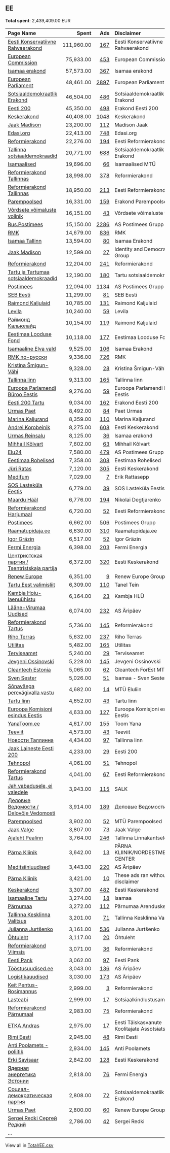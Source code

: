 ## EE
**Total spent**: 2,439,409.00 EUR

|Page Name|Spent|Ads|Disclaimer|
|:---|---:|---:|:---|
|[Eesti Konservatiivne Rahvaerakond](https://www.facebook.com/671308106236480)|111,960.00|[167](https://www.facebook.com/ads/library/?active_status=all&ad_type=political_and_issue_ads&country=EE&view_all_page_id=671308106236480&search_type=page&media_type=all)|Eesti Konservatiivne Rahvaerakond|
|[European Commission](https://www.facebook.com/107898832590939)|75,933.00|[453](https://www.facebook.com/ads/library/?active_status=all&ad_type=political_and_issue_ads&country=EE&view_all_page_id=107898832590939&search_type=page&media_type=all)|European Commission|
|[Isamaa erakond](https://www.facebook.com/321163977576)|57,573.00|[367](https://www.facebook.com/ads/library/?active_status=all&ad_type=political_and_issue_ads&country=EE&view_all_page_id=321163977576&search_type=page&media_type=all)|Isamaa erakond|
|[European Parliament](https://www.facebook.com/178362315106)|48,461.00|[2897](https://www.facebook.com/ads/library/?active_status=all&ad_type=political_and_issue_ads&country=EE&view_all_page_id=178362315106&search_type=page&media_type=all)|European Parliament|
|[Sotsiaaldemokraatlik Erakond](https://www.facebook.com/123310201026539)|46,504.00|[486](https://www.facebook.com/ads/library/?active_status=all&ad_type=political_and_issue_ads&country=EE&view_all_page_id=123310201026539&search_type=page&media_type=all)|Sotsiaaldemokraatlik Erakond|
|[Eesti 200](https://www.facebook.com/377562219398154)|45,350.00|[498](https://www.facebook.com/ads/library/?active_status=all&ad_type=political_and_issue_ads&country=EE&view_all_page_id=377562219398154&search_type=page&media_type=all)|Erakond Eesti 200|
|[Keskerakond](https://www.facebook.com/161252453921396)|40,408.00|[1048](https://www.facebook.com/ads/library/?active_status=all&ad_type=political_and_issue_ads&country=EE&view_all_page_id=161252453921396&search_type=page&media_type=all)|Keskerakond|
|[Jaak Madison](https://www.facebook.com/536519246456733)|23,200.00|[112](https://www.facebook.com/ads/library/?active_status=all&ad_type=political_and_issue_ads&country=EE&view_all_page_id=536519246456733&search_type=page&media_type=all)|Madison Jaak|
|[Edasi.org](https://www.facebook.com/165505543854570)|22,413.00|[748](https://www.facebook.com/ads/library/?active_status=all&ad_type=political_and_issue_ads&country=EE&view_all_page_id=165505543854570&search_type=page&media_type=all)|Edasi.org|
|[Reformierakond](https://www.facebook.com/80124492882)|22,276.00|[194](https://www.facebook.com/ads/library/?active_status=all&ad_type=political_and_issue_ads&country=EE&view_all_page_id=80124492882&search_type=page&media_type=all)|Eesti Reformierakond|
|[Tallinna sotsiaaldemokraadid](https://www.facebook.com/161176093911640)|20,771.00|[688](https://www.facebook.com/ads/library/?active_status=all&ad_type=political_and_issue_ads&country=EE&view_all_page_id=161176093911640&search_type=page&media_type=all)|Sotsiaaldemokraatlik Erakond|
|[Isamaalised](https://www.facebook.com/105855061351311)|19,696.00|[66](https://www.facebook.com/ads/library/?active_status=all&ad_type=political_and_issue_ads&country=EE&view_all_page_id=105855061351311&search_type=page&media_type=all)|Isamaalised MTÜ|
|[Reformierakond Tallinnas](https://www.facebook.com/597669946998762)|18,998.00|[378](https://www.facebook.com/ads/library/?active_status=all&ad_type=political_and_issue_ads&country=EE&view_all_page_id=597669946998762&search_type=page&media_type=all)|Reformierakond|
|[Reformierakond Tallinnas](https://www.facebook.com/597669946998762)|18,950.00|[213](https://www.facebook.com/ads/library/?active_status=all&ad_type=political_and_issue_ads&country=EE&view_all_page_id=597669946998762&search_type=page&media_type=all)|Eesti Reformierakond|
|[Parempoolsed](https://www.facebook.com/102556191461116)|16,331.00|[159](https://www.facebook.com/ads/library/?active_status=all&ad_type=political_and_issue_ads&country=EE&view_all_page_id=102556191461116&search_type=page&media_type=all)|Erakond Parempoolsed|
|[Võrdsete võimaluste volinik](https://www.facebook.com/100228868142929)|16,151.00|[43](https://www.facebook.com/ads/library/?active_status=all&ad_type=political_and_issue_ads&country=EE&view_all_page_id=100228868142929&search_type=page&media_type=all)|Võrdsete võimaluste volinik|
|[Rus.Postimees](https://www.facebook.com/143433035688531)|15,150.00|[2286](https://www.facebook.com/ads/library/?active_status=all&ad_type=political_and_issue_ads&country=EE&view_all_page_id=143433035688531&search_type=page&media_type=all)|AS Postimees Grupp|
|[RMK](https://www.facebook.com/407479074907)|14,679.00|[836](https://www.facebook.com/ads/library/?active_status=all&ad_type=political_and_issue_ads&country=EE&view_all_page_id=407479074907&search_type=page&media_type=all)|RMK|
|[Isamaa Tallinn](https://www.facebook.com/646902458783744)|13,594.00|[80](https://www.facebook.com/ads/library/?active_status=all&ad_type=political_and_issue_ads&country=EE&view_all_page_id=646902458783744&search_type=page&media_type=all)|Isamaa Erakond|
|[Jaak Madison](https://www.facebook.com/536519246456733)|12,599.00|[27](https://www.facebook.com/ads/library/?active_status=all&ad_type=political_and_issue_ads&country=EE&view_all_page_id=536519246456733&search_type=page&media_type=all)|Identity and Democracy Group|
|[Reformierakond](https://www.facebook.com/80124492882)|12,204.00|[241](https://www.facebook.com/ads/library/?active_status=all&ad_type=political_and_issue_ads&country=EE&view_all_page_id=80124492882&search_type=page&media_type=all)|Reformierakond|
|[Tartu ja Tartumaa sotsiaaldemokraadid](https://www.facebook.com/1451467634864322)|12,190.00|[180](https://www.facebook.com/ads/library/?active_status=all&ad_type=political_and_issue_ads&country=EE&view_all_page_id=1451467634864322&search_type=page&media_type=all)|Tartu sotsiaaldemokraadid|
|[Postimees](https://www.facebook.com/115634898452178)|12,094.00|[1134](https://www.facebook.com/ads/library/?active_status=all&ad_type=political_and_issue_ads&country=EE&view_all_page_id=115634898452178&search_type=page&media_type=all)|AS Postimees Grupp|
|[SEB Eesti](https://www.facebook.com/149700202809)|11,299.00|[81](https://www.facebook.com/ads/library/?active_status=all&ad_type=political_and_issue_ads&country=EE&view_all_page_id=149700202809&search_type=page&media_type=all)|SEB Eesti|
|[Raimond Kaljulaid](https://www.facebook.com/1084372461606422)|10,785.00|[131](https://www.facebook.com/ads/library/?active_status=all&ad_type=political_and_issue_ads&country=EE&view_all_page_id=1084372461606422&search_type=page&media_type=all)|Raimond Kaljulaid|
|[Levila](https://www.facebook.com/102161268031662)|10,240.00|[59](https://www.facebook.com/ads/library/?active_status=all&ad_type=political_and_issue_ads&country=EE&view_all_page_id=102161268031662&search_type=page&media_type=all)|Levila|
|[Раймонд Кальюлайд](https://www.facebook.com/1535510530084119)|10,154.00|[119](https://www.facebook.com/ads/library/?active_status=all&ad_type=political_and_issue_ads&country=EE&view_all_page_id=1535510530084119&search_type=page&media_type=all)|Raimond Kaljulaid|
|[Eestimaa Looduse Fond](https://www.facebook.com/233123435884)|10,118.00|[177](https://www.facebook.com/ads/library/?active_status=all&ad_type=political_and_issue_ads&country=EE&view_all_page_id=233123435884&search_type=page&media_type=all)|Eestimaa Looduse Fond|
|[Isamaaline Elva vald](https://www.facebook.com/102901941972779)|9,525.00|[106](https://www.facebook.com/ads/library/?active_status=all&ad_type=political_and_issue_ads&country=EE&view_all_page_id=102901941972779&search_type=page&media_type=all)|Isamaa Erakond|
|[RMK по-русски](https://www.facebook.com/162244807165070)|9,336.00|[726](https://www.facebook.com/ads/library/?active_status=all&ad_type=political_and_issue_ads&country=EE&view_all_page_id=162244807165070&search_type=page&media_type=all)|RMK|
|[Kristina Šmigun-Vähi](https://www.facebook.com/627440857674196)|9,328.00|[28](https://www.facebook.com/ads/library/?active_status=all&ad_type=political_and_issue_ads&country=EE&view_all_page_id=627440857674196&search_type=page&media_type=all)|Kristina Šmigun-Vähi|
|[Tallinna linn](https://www.facebook.com/971885476227076)|9,313.00|[165](https://www.facebook.com/ads/library/?active_status=all&ad_type=political_and_issue_ads&country=EE&view_all_page_id=971885476227076&search_type=page&media_type=all)|Tallinna linn|
|[Euroopa Parlamendi Büroo Eestis](https://www.facebook.com/158493618156)|9,276.00|[59](https://www.facebook.com/ads/library/?active_status=all&ad_type=political_and_issue_ads&country=EE&view_all_page_id=158493618156&search_type=page&media_type=all)|Euroopa Parlamendi Büroo Eestis|
|[Eesti 200 Tartu](https://www.facebook.com/106889421000517)|9,034.00|[162](https://www.facebook.com/ads/library/?active_status=all&ad_type=political_and_issue_ads&country=EE&view_all_page_id=106889421000517&search_type=page&media_type=all)|Erakond Eesti 200|
|[Urmas Paet](https://www.facebook.com/223092011815453)|8,492.00|[84](https://www.facebook.com/ads/library/?active_status=all&ad_type=political_and_issue_ads&country=EE&view_all_page_id=223092011815453&search_type=page&media_type=all)|Paet Urmas|
|[Marina Kaljurand](https://www.facebook.com/651496914998204)|8,359.00|[110](https://www.facebook.com/ads/library/?active_status=all&ad_type=political_and_issue_ads&country=EE&view_all_page_id=651496914998204&search_type=page&media_type=all)|Marina Kaljurand|
|[Andrei Korobeinik](https://www.facebook.com/625329771243439)|8,275.00|[608](https://www.facebook.com/ads/library/?active_status=all&ad_type=political_and_issue_ads&country=EE&view_all_page_id=625329771243439&search_type=page&media_type=all)|Eesti Keskerakond|
|[Urmas Reinsalu](https://www.facebook.com/503635753156660)|8,125.00|[36](https://www.facebook.com/ads/library/?active_status=all&ad_type=political_and_issue_ads&country=EE&view_all_page_id=503635753156660&search_type=page&media_type=all)|Isamaa erakond|
|[Mihhail Kõlvart](https://www.facebook.com/126693994065708)|7,602.00|[63](https://www.facebook.com/ads/library/?active_status=all&ad_type=political_and_issue_ads&country=EE&view_all_page_id=126693994065708&search_type=page&media_type=all)|Mihhail Kõlvart|
|[Elu24](https://www.facebook.com/115982931763745)|7,580.00|[479](https://www.facebook.com/ads/library/?active_status=all&ad_type=political_and_issue_ads&country=EE&view_all_page_id=115982931763745&search_type=page&media_type=all)|AS Postimees Grupp|
|[Eestimaa Rohelised](https://www.facebook.com/109605679062900)|7,358.00|[308](https://www.facebook.com/ads/library/?active_status=all&ad_type=political_and_issue_ads&country=EE&view_all_page_id=109605679062900&search_type=page&media_type=all)|Eestimaa Rohelised|
|[Jüri Ratas](https://www.facebook.com/419827918155173)|7,120.00|[305](https://www.facebook.com/ads/library/?active_status=all&ad_type=political_and_issue_ads&country=EE&view_all_page_id=419827918155173&search_type=page&media_type=all)|Eesti Keskerakond|
|[Medifum](https://www.facebook.com/108132487505042)|7,029.00|[7](https://www.facebook.com/ads/library/?active_status=all&ad_type=political_and_issue_ads&country=EE&view_all_page_id=108132487505042&search_type=page&media_type=all)|Erik Rattasepp|
|[SOS Lasteküla Eestis](https://www.facebook.com/115872361773420)|6,779.00|[39](https://www.facebook.com/ads/library/?active_status=all&ad_type=political_and_issue_ads&country=EE&view_all_page_id=115872361773420&search_type=page&media_type=all)|SOS Lasteküla Eestis|
|[Maardu Hääl](https://www.facebook.com/108255437477996)|6,776.00|[194](https://www.facebook.com/ads/library/?active_status=all&ad_type=political_and_issue_ads&country=EE&view_all_page_id=108255437477996&search_type=page&media_type=all)|Nikolai Degtjarenko|
|[Reformierakond Harjumaal](https://www.facebook.com/207815253105660)|6,720.00|[52](https://www.facebook.com/ads/library/?active_status=all&ad_type=political_and_issue_ads&country=EE&view_all_page_id=207815253105660&search_type=page&media_type=all)|Eesti Reformierakond|
|[Postimees](https://www.facebook.com/115634898452178)|6,662.00|[506](https://www.facebook.com/ads/library/?active_status=all&ad_type=political_and_issue_ads&country=EE&view_all_page_id=115634898452178&search_type=page&media_type=all)|Postimees Grupp|
|[Raamatupidaja.ee](https://www.facebook.com/114004685304193)|6,630.00|[310](https://www.facebook.com/ads/library/?active_status=all&ad_type=political_and_issue_ads&country=EE&view_all_page_id=114004685304193&search_type=page&media_type=all)|Raamatupidaja.ee|
|[Igor Gräzin](https://www.facebook.com/339367456669277)|6,517.00|[52](https://www.facebook.com/ads/library/?active_status=all&ad_type=political_and_issue_ads&country=EE&view_all_page_id=339367456669277&search_type=page&media_type=all)|Igor Gräzin|
|[Fermi Energia](https://www.facebook.com/468873137208405)|6,398.00|[203](https://www.facebook.com/ads/library/?active_status=all&ad_type=political_and_issue_ads&country=EE&view_all_page_id=468873137208405&search_type=page&media_type=all)|Fermi Energia|
|[Центристская партия / Tsentristskaja partija](https://www.facebook.com/1380694195285538)|6,372.00|[320](https://www.facebook.com/ads/library/?active_status=all&ad_type=political_and_issue_ads&country=EE&view_all_page_id=1380694195285538&search_type=page&media_type=all)|Eesti Keskerakond|
|[Renew Europe](https://www.facebook.com/123910440019)|6,351.00|[9](https://www.facebook.com/ads/library/?active_status=all&ad_type=political_and_issue_ads&country=EE&view_all_page_id=123910440019&search_type=page&media_type=all)|Renew Europe Group|
|[Tartu Eest valimisliit](https://www.facebook.com/1109453782417810)|6,309.00|[110](https://www.facebook.com/ads/library/?active_status=all&ad_type=political_and_issue_ads&country=EE&view_all_page_id=1109453782417810&search_type=page&media_type=all)|Tanel Tein|
|[Kambja Hoiu-laenuühistu](https://www.facebook.com/668283139863407)|6,164.00|[23](https://www.facebook.com/ads/library/?active_status=all&ad_type=political_and_issue_ads&country=EE&view_all_page_id=668283139863407&search_type=page&media_type=all)|Kambja HLÜ|
|[Lääne-Virumaa Uudised](https://www.facebook.com/107782984790166)|6,074.00|[232](https://www.facebook.com/ads/library/?active_status=all&ad_type=political_and_issue_ads&country=EE&view_all_page_id=107782984790166&search_type=page&media_type=all)|AS Äripäev|
|[Reformierakond Tartus](https://www.facebook.com/466885806670211)|5,736.00|[145](https://www.facebook.com/ads/library/?active_status=all&ad_type=political_and_issue_ads&country=EE&view_all_page_id=466885806670211&search_type=page&media_type=all)|Reformierakond|
|[Riho Terras](https://www.facebook.com/2217643278496367)|5,632.00|[237](https://www.facebook.com/ads/library/?active_status=all&ad_type=political_and_issue_ads&country=EE&view_all_page_id=2217643278496367&search_type=page&media_type=all)|Riho Terras|
|[Utilitas](https://www.facebook.com/191048954816233)|5,482.00|[165](https://www.facebook.com/ads/library/?active_status=all&ad_type=political_and_issue_ads&country=EE&view_all_page_id=191048954816233&search_type=page&media_type=all)|Utilitas|
|[Terviseamet](https://www.facebook.com/293479953999016)|5,240.00|[29](https://www.facebook.com/ads/library/?active_status=all&ad_type=political_and_issue_ads&country=EE&view_all_page_id=293479953999016&search_type=page&media_type=all)|Terviseamet|
|[Jevgeni Ossinovski](https://www.facebook.com/117593944980769)|5,228.00|[145](https://www.facebook.com/ads/library/?active_status=all&ad_type=political_and_issue_ads&country=EE&view_all_page_id=117593944980769&search_type=page&media_type=all)|Jevgeni Ossinovski|
|[Cleantech Estonia](https://www.facebook.com/1669480636672455)|5,065.00|[62](https://www.facebook.com/ads/library/?active_status=all&ad_type=political_and_issue_ads&country=EE&view_all_page_id=1669480636672455&search_type=page&media_type=all)|Cleantech ForEst MTÜ|
|[Sven Sester](https://www.facebook.com/1478522815530132)|5,026.00|[51](https://www.facebook.com/ads/library/?active_status=all&ad_type=political_and_issue_ads&country=EE&view_all_page_id=1478522815530132&search_type=page&media_type=all)|Isamaa - Sven Sester|
|[Sõnaväega perevägivalla vastu](https://www.facebook.com/100341152442171)|4,682.00|[14](https://www.facebook.com/ads/library/?active_status=all&ad_type=political_and_issue_ads&country=EE&view_all_page_id=100341152442171&search_type=page&media_type=all)|MTÜ Eluliin|
|[Tartu linn](https://www.facebook.com/170821139207)|4,652.00|[43](https://www.facebook.com/ads/library/?active_status=all&ad_type=political_and_issue_ads&country=EE&view_all_page_id=170821139207&search_type=page&media_type=all)|Tartu linn|
|[Euroopa Komisjoni esindus Eestis](https://www.facebook.com/131942593914)|4,633.00|[127](https://www.facebook.com/ads/library/?active_status=all&ad_type=political_and_issue_ads&country=EE&view_all_page_id=131942593914&search_type=page&media_type=all)|Euroopa Komisjoni esindus Eestis|
|[YanaToom.ee](https://www.facebook.com/2367048563336709)|4,617.00|[155](https://www.facebook.com/ads/library/?active_status=all&ad_type=political_and_issue_ads&country=EE&view_all_page_id=2367048563336709&search_type=page&media_type=all)|Toom Yana|
|[Teeviit](https://www.facebook.com/112544832109986)|4,573.00|[43](https://www.facebook.com/ads/library/?active_status=all&ad_type=political_and_issue_ads&country=EE&view_all_page_id=112544832109986&search_type=page&media_type=all)|Teeviit|
|[Новости Таллинна](https://www.facebook.com/761617300679193)|4,434.00|[97](https://www.facebook.com/ads/library/?active_status=all&ad_type=political_and_issue_ads&country=EE&view_all_page_id=761617300679193&search_type=page&media_type=all)|Tallinna linn|
|[Jaak Laineste Eesti 200](https://www.facebook.com/2347656258843926)|4,233.00|[29](https://www.facebook.com/ads/library/?active_status=all&ad_type=political_and_issue_ads&country=EE&view_all_page_id=2347656258843926&search_type=page&media_type=all)|Eesti 200|
|[Tehnopol](https://www.facebook.com/153831901296665)|4,061.00|[51](https://www.facebook.com/ads/library/?active_status=all&ad_type=political_and_issue_ads&country=EE&view_all_page_id=153831901296665&search_type=page&media_type=all)|Tehnopol|
|[Reformierakond Tartus](https://www.facebook.com/466885806670211)|4,041.00|[67](https://www.facebook.com/ads/library/?active_status=all&ad_type=political_and_issue_ads&country=EE&view_all_page_id=466885806670211&search_type=page&media_type=all)|Eesti Reformierakond|
|[Jah vabadusele, ei valedele](https://www.facebook.com/1959753937483931)|3,943.00|[115](https://www.facebook.com/ads/library/?active_status=all&ad_type=political_and_issue_ads&country=EE&view_all_page_id=1959753937483931&search_type=page&media_type=all)|SALK|
|[Деловые Ведомости / Delovõje Vedomosti](https://www.facebook.com/172201122878662)|3,914.00|[189](https://www.facebook.com/ads/library/?active_status=all&ad_type=political_and_issue_ads&country=EE&view_all_page_id=172201122878662&search_type=page&media_type=all)|Деловые Ведомости|
|[Parempoolsed](https://www.facebook.com/102556191461116)|3,902.00|[52](https://www.facebook.com/ads/library/?active_status=all&ad_type=political_and_issue_ads&country=EE&view_all_page_id=102556191461116&search_type=page&media_type=all)|MTÜ Parempoolsed|
|[Jaak Valge](https://www.facebook.com/1037193359795251)|3,807.00|[73](https://www.facebook.com/ads/library/?active_status=all&ad_type=political_and_issue_ads&country=EE&view_all_page_id=1037193359795251&search_type=page&media_type=all)|Jaak Valge|
|[Ajaleht Pealinn](https://www.facebook.com/877169915631595)|3,764.00|[246](https://www.facebook.com/ads/library/?active_status=all&ad_type=political_and_issue_ads&country=EE&view_all_page_id=877169915631595&search_type=page&media_type=all)|Tallinna Linnakantselei|
|[Pärna Kliinik](https://www.facebook.com/483401811674537)|3,642.00|[13](https://www.facebook.com/ads/library/?active_status=all&ad_type=political_and_issue_ads&country=EE&view_all_page_id=483401811674537&search_type=page&media_type=all)|PÄRNA KLIINIK/NORDESTMEDICAL CENTER|
|[Meditsiiniuudised](https://www.facebook.com/440576492694989)|3,443.00|[220](https://www.facebook.com/ads/library/?active_status=all&ad_type=political_and_issue_ads&country=EE&view_all_page_id=440576492694989&search_type=page&media_type=all)|AS Äripäev|
|[Pärna Kliinik](https://www.facebook.com/483401811674537)|3,421.00|[10](https://www.facebook.com/ads/library/?active_status=all&ad_type=political_and_issue_ads&country=EE&view_all_page_id=483401811674537&search_type=page&media_type=all)|These ads ran without a disclaimer|
|[Keskerakond](https://www.facebook.com/161252453921396)|3,307.00|[482](https://www.facebook.com/ads/library/?active_status=all&ad_type=political_and_issue_ads&country=EE&view_all_page_id=161252453921396&search_type=page&media_type=all)|Eesti Keskerakond|
|[Isamaaline Tartu](https://www.facebook.com/434315750061904)|3,274.00|[18](https://www.facebook.com/ads/library/?active_status=all&ad_type=political_and_issue_ads&country=EE&view_all_page_id=434315750061904&search_type=page&media_type=all)|Isamaa|
|[Pärnumaa](https://www.facebook.com/2031543620467797)|3,272.00|[112](https://www.facebook.com/ads/library/?active_status=all&ad_type=political_and_issue_ads&country=EE&view_all_page_id=2031543620467797&search_type=page&media_type=all)|Pärnumaa Arenduskeskus|
|[Tallinna Kesklinna Valitsus](https://www.facebook.com/225617150834794)|3,201.00|[71](https://www.facebook.com/ads/library/?active_status=all&ad_type=political_and_issue_ads&country=EE&view_all_page_id=225617150834794&search_type=page&media_type=all)|Tallinna Kesklinna Valitsus|
|[Julianna Jurtšenko](https://www.facebook.com/106297677502536)|3,161.00|[536](https://www.facebook.com/ads/library/?active_status=all&ad_type=political_and_issue_ads&country=EE&view_all_page_id=106297677502536&search_type=page&media_type=all)|Julianna Jurtšenko|
|[Õhtuleht](https://www.facebook.com/256434472932)|3,117.00|[20](https://www.facebook.com/ads/library/?active_status=all&ad_type=political_and_issue_ads&country=EE&view_all_page_id=256434472932&search_type=page&media_type=all)|Õhtuleht|
|[Reformierakond Viimsis](https://www.facebook.com/286173658457567)|3,071.00|[36](https://www.facebook.com/ads/library/?active_status=all&ad_type=political_and_issue_ads&country=EE&view_all_page_id=286173658457567&search_type=page&media_type=all)|Reformierakond|
|[Eesti Pank](https://www.facebook.com/471684969530551)|3,062.00|[97](https://www.facebook.com/ads/library/?active_status=all&ad_type=political_and_issue_ads&country=EE&view_all_page_id=471684969530551&search_type=page&media_type=all)|Eesti Pank|
|[Tööstusuudised.ee](https://www.facebook.com/1473173919576991)|3,043.00|[136](https://www.facebook.com/ads/library/?active_status=all&ad_type=political_and_issue_ads&country=EE&view_all_page_id=1473173919576991&search_type=page&media_type=all)|AS Äripäev|
|[Logistikauudised](https://www.facebook.com/204385319601031)|3,030.00|[173](https://www.facebook.com/ads/library/?active_status=all&ad_type=political_and_issue_ads&country=EE&view_all_page_id=204385319601031&search_type=page&media_type=all)|AS Äripäev|
|[Keit Pentus-Rosimannus](https://www.facebook.com/111087996256665)|2,999.00|[3](https://www.facebook.com/ads/library/?active_status=all&ad_type=political_and_issue_ads&country=EE&view_all_page_id=111087996256665&search_type=page&media_type=all)|Reformierakond|
|[Lasteabi](https://www.facebook.com/130856533593837)|2,999.00|[17](https://www.facebook.com/ads/library/?active_status=all&ad_type=political_and_issue_ads&country=EE&view_all_page_id=130856533593837&search_type=page&media_type=all)|Sotsiaalkindlustusamet|
|[Reformierakond Pärnumaal](https://www.facebook.com/159481287409444)|2,983.00|[75](https://www.facebook.com/ads/library/?active_status=all&ad_type=political_and_issue_ads&country=EE&view_all_page_id=159481287409444&search_type=page&media_type=all)|Reformierakond|
|[ETKA Andras](https://www.facebook.com/1503540286558083)|2,975.00|[17](https://www.facebook.com/ads/library/?active_status=all&ad_type=political_and_issue_ads&country=EE&view_all_page_id=1503540286558083&search_type=page&media_type=all)|Eesti Täiskasvanute Koolitajate Assotsiatsioon|
|[Rimi Eesti](https://www.facebook.com/217485440760)|2,945.00|[48](https://www.facebook.com/ads/library/?active_status=all&ad_type=political_and_issue_ads&country=EE&view_all_page_id=217485440760&search_type=page&media_type=all)|Rimi Eesti|
|[Anti Poolamets - poliitik](https://www.facebook.com/1532805486974348)|2,934.00|[145](https://www.facebook.com/ads/library/?active_status=all&ad_type=political_and_issue_ads&country=EE&view_all_page_id=1532805486974348&search_type=page&media_type=all)|Anti Poolamets|
|[Erki Savisaar](https://www.facebook.com/326940990843491)|2,842.00|[128](https://www.facebook.com/ads/library/?active_status=all&ad_type=political_and_issue_ads&country=EE&view_all_page_id=326940990843491&search_type=page&media_type=all)|Eesti Keskerakond|
|[Ядерная энергетика Эстонии](https://www.facebook.com/109504878012353)|2,818.00|[76](https://www.facebook.com/ads/library/?active_status=all&ad_type=political_and_issue_ads&country=EE&view_all_page_id=109504878012353&search_type=page&media_type=all)|Fermi Energia|
|[Социал-демократическая партия](https://www.facebook.com/383403508369488)|2,808.00|[72](https://www.facebook.com/ads/library/?active_status=all&ad_type=political_and_issue_ads&country=EE&view_all_page_id=383403508369488&search_type=page&media_type=all)|Sotsiaaldemokraatlik Erakond|
|[Urmas Paet](https://www.facebook.com/223092011815453)|2,800.00|[60](https://www.facebook.com/ads/library/?active_status=all&ad_type=political_and_issue_ads&country=EE&view_all_page_id=223092011815453&search_type=page&media_type=all)|Renew Europe Group|
|[Sergei Redki Сергей Редкий](https://www.facebook.com/103764607908619)|2,786.00|[42](https://www.facebook.com/ads/library/?active_status=all&ad_type=political_and_issue_ads&country=EE&view_all_page_id=103764607908619&search_type=page&media_type=all)|Sergei Redki|
|...||||

View all in [Total/EE.csv](../../MetaData/Total/EE.csv)
